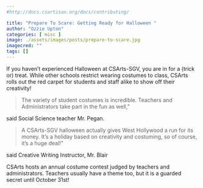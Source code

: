 ```yaml
---
#http://docs.csartisan.org/docs/contributing/

title: "Prepare To Scare: Getting Ready for Halloween "
author: "Ozzie Upton"
categories: [ misc ]
image: ./assets/images/posts/prepare-to-scare.jpg
imagecred: ""
tags: []
---
```

If you haven’t experienced Halloween at CSArts-SGV, you are in for a (trick or) treat. While other schools restrict wearing costumes to class, CSArts rolls out the red carpet for students and staff alike to show off their creativity!  

> The variety of student costumes is incredible. Teachers and Administrators take part in the fun as well,” 

said Social Science teacher Mr. Pegan.

> A CSArts-SGV halloween actually gives West Hollywood a run for its money.  It’s a holiday based on creativity and costuming, so of course, it’s a huge deal!”

said Creative Writing Instructor, Mr. Blair

CSArts hosts an annual costume contest judged by teachers and administrators. Teachers usually have a theme too, but it is a guarded secret until October 31st!